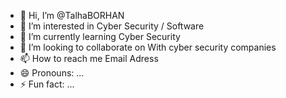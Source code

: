 - 👋 Hi, I’m @TalhaBORHAN
- 👀 I’m interested in Cyber Security / Software
- 🌱 I’m currently learning Cyber Security
- 💞️ I’m looking to collaborate on With cyber security companies
- 📫 How to reach me Email Adress
- 😄 Pronouns: ...
- ⚡ Fun fact: ...

<!---
TalhaBORHAN/TalhaBORHAN is a ✨ special ✨ repository because its `README.md` (this file) appears on your GitHub profile.
You can click the Preview link to take a look at your changes.
--->
